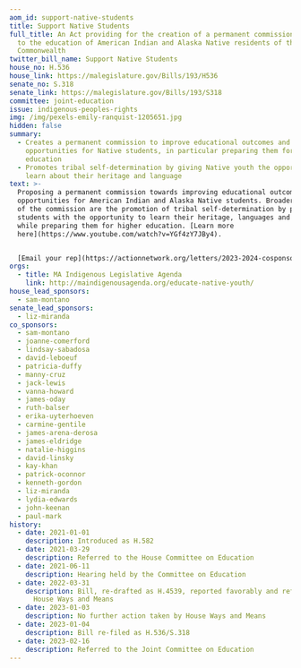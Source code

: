 ```yaml
---
aom_id: support-native-students
title: Support Native Students
full_title: An Act providing for the creation of a permanent commission relative
  to the education of American Indian and Alaska Native residents of the
  Commonwealth
twitter_bill_name: Support Native Students
house_no: H.536
house_link: https://malegislature.gov/Bills/193/H536
senate_no: S.318
senate_link: https://malegislature.gov/Bills/193/S318
committee: joint-education
issue: indigenous-peoples-rights
img: /img/pexels-emily-ranquist-1205651.jpg
hidden: false
summary:
  - Creates a permanent commission to improve educational outcomes and
    opportunities for Native students, in particular preparing them for higher
    education
  - Promotes tribal self-determination by giving Native youth the opportunity to
    learn about their heritage and language
text: >-
  Proposing a permanent commission towards improving educational outcomes and
  opportunities for American Indian and Alaska Native students. Broader impacts
  of the commission are the promotion of tribal self-determination by providing
  students with the opportunity to learn their heritage, languages and histories
  while preparing them for higher education. [Learn more
  here](https://www.youtube.com/watch?v=YGf4zY7JBy4). 


  [Email your rep](https://actionnetwork.org/letters/2023-2024-cosponsor-drive-for-mass-indigenous-legislative-agenda).
orgs:
  - title: MA Indigenous Legislative Agenda
    link: http://maindigenousagenda.org/educate-native-youth/
house_lead_sponsors:
  - sam-montano
senate_lead_sponsors:
  - liz-miranda
co_sponsors:
  - sam-montano
  - joanne-comerford
  - lindsay-sabadosa
  - david-leboeuf
  - patricia-duffy
  - manny-cruz
  - jack-lewis
  - vanna-howard
  - james-oday
  - ruth-balser
  - erika-uyterhoeven
  - carmine-gentile
  - james-arena-derosa
  - james-eldridge
  - natalie-higgins
  - david-linsky
  - kay-khan
  - patrick-oconnor
  - kenneth-gordon
  - liz-miranda
  - lydia-edwards
  - john-keenan
  - paul-mark
history:
  - date: 2021-01-01
    description: Introduced as H.582
  - date: 2021-03-29
    description: Referred to the House Committee on Education
  - date: 2021-06-11
    description: Hearing held by the Committee on Education
  - date: 2022-03-31
    description: Bill, re-drafted as H.4539, reported favorably and referred to
      House Ways and Means
  - date: 2023-01-03
    description: No further action taken by House Ways and Means
  - date: 2023-01-04
    description: Bill re-filed as H.536/S.318
  - date: 2023-02-16
    description: Referred to the Joint Committee on Education
---
```

